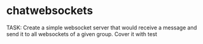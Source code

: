 # chatwebsockets

TASK:
Create a simple websocket server that would receive a message and send it to all websockets of a given group.
Cover it with test